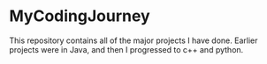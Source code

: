 # MyCodingJourney
This repository contains all of the major projects I have done. Earlier projects were in Java, and then I progressed to c++ and python.
